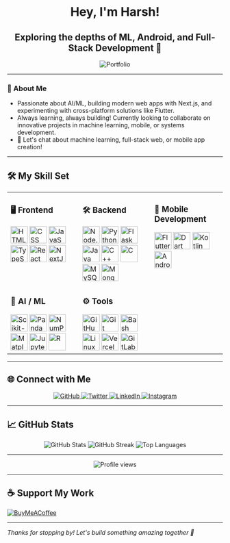<div align="center">

# Hey, I'm Harsh!
## Exploring the depths of ML, Android, and Full-Stack Development 🚀

<a href="https://www.harshpartapjain.site/" target="_blank" style="text-decoration:none;">
  <img src="https://img.shields.io/badge/Portfolio-%23007ACC?style=for-the-badge&logo=internet-explorer&logoColor=white" alt="Portfolio" />
</a>

</div>

---

### 🌱 About Me

- Passionate about AI/ML, building modern web apps with Next.js, and experimenting with cross-platform solutions like Flutter.
- Always learning, always building! Currently looking to collaborate on innovative projects in machine learning, mobile, or systems development.
- 💬 Let's chat about machine learning, full-stack web, or mobile app creation!

---

## 🛠️ My Skill Set

<table>
<tr>
<td valign="top" width="33%">

### 🖥️ Frontend
<div align="left">
  <img src="https://icon.icepanel.io/Technology/svg/HTML5.svg" alt="HTML5" height="40"/>
  <img src="https://icon.icepanel.io/Technology/svg/CSS3.svg" alt="CSS" height="40"/>
  <img src="https://cdn.jsdelivr.net/gh/devicons/devicon/icons/javascript/javascript-original.svg" alt="JavaScript" height="40"/>
  <img src="https://cdn.jsdelivr.net/gh/devicons/devicon/icons/typescript/typescript-original.svg" alt="TypeScript" height="40"/>
  <img src="https://icon.icepanel.io/Technology/svg/React.svg" alt="React" height="40"/>
  <img src="https://icon.icepanel.io/Technology/png-shadow-512/Next.js.png" alt="NextJS" height="40"/>
</div>

</td>
<td valign="top" width="33%">

### 🛠️ Backend
<div align="left">
  <img src="https://cdn.jsdelivr.net/gh/devicons/devicon/icons/nodejs/nodejs-original-wordmark.svg" alt="Node.js" height="40"/>
  <img src="https://cdn.jsdelivr.net/gh/devicons/devicon/icons/python/python-original.svg" alt="Python" height="40"/>
  <img src="https://icon.icepanel.io/Technology/png-shadow-512/Flask.png" alt="Flask" height="40"/>
  <img src="https://icon.icepanel.io/Technology/svg/Java.svg" alt="Java" height="40"/>
  <img src="https://cdn.jsdelivr.net/gh/devicons/devicon/icons/cplusplus/cplusplus-original.svg" alt="C++" height="40"/>
  <img src="https://cdn.jsdelivr.net/gh/devicons/devicon/icons/c/c-original.svg" alt="C" height="40"/>
  <img src="https://icon.icepanel.io/Technology/svg/MySQL.svg" alt="MySQL" height="40"/>
  <img src="https://icon.icepanel.io/Technology/svg/MongoDB.svg" alt="MongoDB" height="40"/>
</div>

</td>
<td valign="top" width="33%">

### 📱 Mobile Development
<div align="left">
  <img src="https://cdn.jsdelivr.net/gh/devicons/devicon/icons/flutter/flutter-original.svg" alt="Flutter" height="40"/>
  <img src="https://upload.wikimedia.org/wikipedia/commons/9/91/Dart-logo-icon.svg" alt="Dart" height="40"/>
  <img src="https://cdn.jsdelivr.net/gh/devicons/devicon/icons/kotlin/kotlin-original.svg" alt="Kotlin" height="40"/>
  <img src="https://icon.icepanel.io/Technology/svg/Android.svg" alt="Android" height="40"/>
</div>

</td>
</tr>
<tr>
<td valign="top" width="33%">

### 🤖 AI / ML
<div align="left">
  <img src="https://cdn.jsdelivr.net/gh/devicons/devicon/icons/scikitlearn/scikitlearn-original.svg" alt="Scikit-learn" height="40"/>
  <img src="https://icon.icepanel.io/Technology/png-shadow-512/Pandas.png" alt="Pandas" height="40"/>
  <img src="https://icon.icepanel.io/Technology/svg/NumPy.svg" alt="NumPy" height="40"/>
  <img src="https://cdn.jsdelivr.net/gh/devicons/devicon/icons/matplotlib/matplotlib-original.svg" alt="Matplotlib" height="40"/>
  <img src="https://icon.icepanel.io/Technology/png-shadow-512/Jupyter.png" alt="Jupyter" height="40"/>
  <img src="https://cdn.jsdelivr.net/gh/devicons/devicon/icons/r/r-original.svg" alt="R" height="40"/>
</div>

</td>
<td valign="top" width="33%">

### ⚙️ Tools

<div align="left">
  <img src="https://www.logo.wine/a/logo/GitHub/GitHub-Icon-White-Logo.wine.svg" alt="GitHub" height="40"/>
  <img src="https://cdn3.iconfinder.com/data/icons/social-media-2169/24/social_media_social_media_logo_git-1024.png" alt="Git" height="40"/>
  <img src="https://cdn0.iconfinder.com/data/icons/hippicons-technology/64/terminal-512.png" alt="Bash" height="40"/>
  <img src="https://cdn.jsdelivr.net/gh/devicons/devicon/icons/linux/linux-original.svg" alt="Linux" height="40"/>
  <img src="https://static.wikia.nocookie.net/logopedia/images/a/a7/Vercel_favicon.svg" alt="Vercel" height="40"/>
  <img src="https://cdn4.iconfinder.com/data/icons/logos-and-brands/512/144_Gitlab_logo_logos-512.png" alt="GitLab" height="40"/>
</div>

</td>
<td valign="top" width="33%">

</td>
</tr>
</table>

---

## 🌐 Connect with Me

<div align="center">
  <a href="https://github.com/HarshJain69" target="_blank">
    <img src="https://img.shields.io/badge/github-%2324292e.svg?&style=for-the-badge&logo=github&logoColor=white&label=Follow+Me&labelColor=black" alt="GitHub" />
  </a>
  <a href="https://twitter.com/Harsh_Gothi_31" target="_blank">
    <img src="https://img.shields.io/badge/twitter-%2300acee.svg?&style=for-the-badge&logo=twitter&logoColor=white&label=Follow+Me&labelColor=black" alt="Twitter" />
  </a>
  <a href="https://linkedin.com/in/harsh-partap-jain-2952a428b" target="_blank">
    <img src="https://img.shields.io/badge/linkedin-%231E77B5.svg?&style=for-the-badge&logo=linkedin&logoColor=white&label=Connect&labelColor=black" alt="LinkedIn" />
  </a>
  <a href="https://instagram.com/harsh._kuro" target="_blank">
    <img src="https://img.shields.io/badge/instagram-%23000000.svg?&style=for-the-badge&logo=instagram&logoColor=white&label=Follow+Me&labelColor=black" alt="Instagram" />
  </a>
</div>

---

## 📈 GitHub Stats

<p align="center">
  <img src="https://github-readme-stats.vercel.app/api?username=HarshJain69&show_icons=true&theme=radical&hide_border=true&count_private=true" alt="GitHub Stats"/>
  <img src="https://github-readme-streak-stats.herokuapp.com/?user=HarshJain69&theme=radical&hide_border=true" alt="GitHub Streak"/>
  <img src="https://github-readme-stats.vercel.app/api/top-langs/?username=HarshJain69&layout=compact&theme=radical&hide_border=true" alt="Top Languages"/>
</p>

---

<div align="center">
  <img src="https://komarev.com/ghpvc/?username=HarshJain69&&style=flat-square" alt="Profile views" />
</div>

---

## ☕ Support My Work

[![BuyMeACoffee](https://img.shields.io/badge/Buy%20Me%20a%20Coffee-ffdd00?style=for-the-badge&logo=buy-me-a-coffee&logoColor=black)](https://buymeacoffee.com/harshkuro)

---

*Thanks for stopping by! Let's build something amazing together 🚀*
